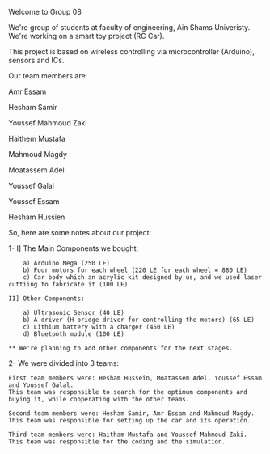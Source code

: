 Welcome to Group 08	

We're group of students at faculty of engineering, Ain Shams Univeristy. We're working on a smart toy project (RC Car).

This project is based on wireless controlling via microcontroller (Arduino), sensors and ICs.

Our team members are:

Amr Essam

Hesham Samir

Youssef Mahmoud Zaki

Haithem Mustafa

Mahmoud Magdy

Moatassem Adel

Youssef Galal

Youssef Essam

Hesham Hussien


So, here are some notes about our project:

1-	I] The Main Components we bought:

		a) Arduino Mega (250 LE)
		b) Four motors for each wheel (220 LE for each wheel = 880 LE)
		c) Car body which an acrylic kit designed by us, and we used laser cuttiing to fabricate it (100 LE)
		
	II] Other Components:
	
		a) Ultrasonic Sensor (40 LE)
		b) A driver (H-bridge driver for controlling the motors) (65 LE)
		c) Lithium battery with a charger (450 LE)
		d) Bluetooth module (100 LE)
		
	** We're planning to add other components for the next stages.
	
2-	We were divided into 3 teams:

	First team members were: Hesham Hussein, Moatassem Adel, Youssef Essam and Youssef Galal.
	This team was responsible to search for the optimum components and buying it, while cooperating with the other teams.
	
	Second team members were: Hesham Samir, Amr Essam and Mahmoud Magdy.
	This team was responsible for setting up the car and its operation.
	
	Third team members were: Haitham Mustafa and Youssef Mahmoud Zaki.
	This team was responsible for the coding and the simulation.
	
	

